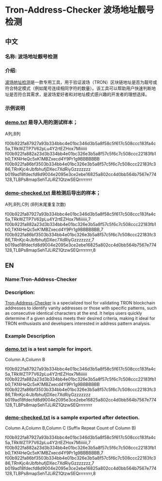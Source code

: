 # Tron-Address-Checker 波场地址靓号检测

## 中文
### 名称: 波场地址靓号检测
### 介绍:
[波场地址检测](https://github.com/betaer/Tron-Address-Checker/)是一款专用工具，用于验证波场（TRON）区块链地址是否为靓号或符合特定模式（例如尾号连续相同字符的数量）。该工具可以帮助用户快速判断地址是否符合其需求，是波场爱好者和对地址模式感兴趣的开发者的理想选择。

### 示例说明
### [demo.txt](https://github.com/betaer/Tron-Address-Checker/blob/main/demo.txt) 是导入用的测试样本；
A列,B列

f00b922fa87927a93b334bbc4e01bc346d3b5a8f58c5f617c508ccc183fa4c5a,TRkWZTP7V62pLu4Y2rtEZHox7Miiiiiii
f00b922fa882a23d3b334bb4e01bc326e3b5a8f57c5f6c7c508ccc22183fb1b0,TKf4HeQc5xK1MBZxecd4Y9Pr1g9BBBBBBB
f00b922fa86bf3503b334bb4e01bc326e3b5a8f57c5f6c7c508ccc22183fc386,TRnKjc4rJbfbhufjDXec7XdRiyGzzzzzzz
b019ad18fdecfd8d9004e2095e3ce2ebe16825a802cc4d0bb564b7567e774128,TLBPs8mapSehTJLiRZ1QtzwSEQrrrrrrrr

### [demo-checked.txt](https://github.com/betaer/Tron-Address-Checker/blob/main/demo-checked.txt) 是检测后导出的样本；
A列,B列,C列 (B列末尾重复次数)

f00b922fa87927a93b334bbc4e01bc346d3b5a8f58c5f617c508ccc183fa4c5a,TRkWZTP7V62pLu4Y2rtEZHox7Miiiiiii,7
f00b922fa882a23d3b334bb4e01bc326e3b5a8f57c5f6c7c508ccc22183fb1b0,TKf4HeQc5xK1MBZxecd4Y9Pr1g9BBBBBBB,7
f00b922fa86bf3503b334bb4e01bc326e3b5a8f57c5f6c7c508ccc22183fc386,TRnKjc4rJbfbhufjDXec7XdRiyGzzzzzzz,7
b019ad18fdecfd8d9004e2095e3ce2ebe16825a802cc4d0bb564b7567e774128,TLBPs8mapSehTJLiRZ1QtzwSEQrrrrrrrr,8



## EN
### Name:Tron-Address-Checker
### Description:
[Tron-Address-Checker](https://github.com/betaer/Tron-Address-Checker/) is a specialized tool for validating TRON blockchain addresses to identify vanity addresses or those with specific patterns, such as consecutive identical characters at the end. It helps users quickly determine if a given address meets their desired criteria, making it ideal for TRON enthusiasts and developers interested in address pattern analysis.
### Example Description
### [demo.txt](https://github.com/betaer/Tron-Address-Checker/blob/main/demo.txt) is a test sample for import.
Column A,Column B 

f00b922fa87927a93b334bbc4e01bc346d3b5a8f58c5f617c508ccc183fa4c5a,TRkWZTP7V62pLu4Y2rtEZHox7Miiiiiii
f00b922fa882a23d3b334bb4e01bc326e3b5a8f57c5f6c7c508ccc22183fb1b0,TKf4HeQc5xK1MBZxecd4Y9Pr1g9BBBBBBB
f00b922fa86bf3503b334bb4e01bc326e3b5a8f57c5f6c7c508ccc22183fc386,TRnKjc4rJbfbhufjDXec7XdRiyGzzzzzzz
b019ad18fdecfd8d9004e2095e3ce2ebe16825a802cc4d0bb564b7567e774128,TLBPs8mapSehTJLiRZ1QtzwSEQrrrrrrrr

### [demo-checked.txt](https://github.com/betaer/Tron-Address-Checker/blob/main/demo-checked.txt) is a sample exported after detection.
Column A,Column B,Column C (Suffix Repeat Count of Column B) 

f00b922fa87927a93b334bbc4e01bc346d3b5a8f58c5f617c508ccc183fa4c5a,TRkWZTP7V62pLu4Y2rtEZHox7Miiiiiii,7
f00b922fa882a23d3b334bb4e01bc326e3b5a8f57c5f6c7c508ccc22183fb1b0,TKf4HeQc5xK1MBZxecd4Y9Pr1g9BBBBBBB,7
f00b922fa86bf3503b334bb4e01bc326e3b5a8f57c5f6c7c508ccc22183fc386,TRnKjc4rJbfbhufjDXec7XdRiyGzzzzzzz,7
b019ad18fdecfd8d9004e2095e3ce2ebe16825a802cc4d0bb564b7567e774128,TLBPs8mapSehTJLiRZ1QtzwSEQrrrrrrrr,8

